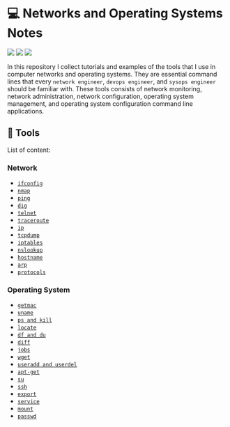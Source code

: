 # :computer: Networks and Operating Systems Notes

![](https://img.shields.io/badge/lang-shell-success)
![](https://img.shields.io/badge/concept-network-red)
![](https://img.shields.io/badge/concept-os-blueviolet)

In this repository I collect tutorials and examples of the tools that I use
in computer networks and operating systems.
They are essential command lines that every ```network engineer```, ```devops engineer```, and ```sysops engineer```
should be familiar with.
These tools consists of network monitoring, network administration, network configuration,
operating system management, and operating system configuration command line applications.

## 	:toolbox: Tools

List of content:

### Network

- [```ifconfig```](./ifconfig/README.md)
- [```nmap```](./nmap/README.md)
- [```ping```](./ping/README.md)
- [```dig```](./dig/README.md)
- [```telnet```](./telnet/README.md)
- [```traceroute```](./traceroute/README.md)
- [```ip```](./ip/README.md)
- [```tcpdump```](./tcpdump/README.md)
- [```iptables```](./iptables/README.md)
- [```nslookup```](./nslookup/README.md)
- [```hostname```](./hostname/README.md)
- [```arp```](./arp/README.md)
- [```protocols```](./protocols/README.md)

### Operating System

- [```getmac```](./getmac/README.md)
- [```uname```](./uname/README.md)
- [```ps and kill```]()
- [```locate```]()
- [```df and du```]()
- [```diff```]()
- [```jobs```]()
- [```wget```]()
- [```useradd and userdel```]()
- [```apt-get```]()
- [```su```]()
- [```ssh```]()
- [```export```]()
- [```service```]()
- [```mount```]()
- [```passwd```]()

